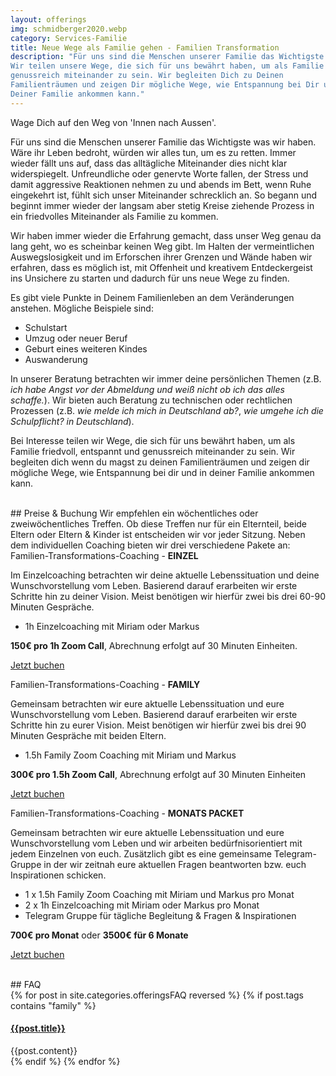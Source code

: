 ```yaml
---
layout: offerings
img: schmidberger2020.webp
category: Services-Familie
title: Neue Wege als Familie gehen - Familien Transformation
description: "Für uns sind die Menschen unserer Familie das Wichtigste was wir haben.
Wir teilen unsere Wege, die sich für uns bewährt haben, um als Familie friedvoll, entspannt und
genussreich miteinander zu sein. Wir begleiten Dich zu Deinen
Familienträumen und zeigen Dir mögliche Wege, wie Entspannung bei Dir und in
Deiner Familie ankommen kann."
---
```


Wage Dich auf den Weg von 'Innen nach Aussen'.

Für uns sind die Menschen unserer Familie das Wichtigste was wir haben. Wäre ihr
Leben bedroht, würden wir alles tun, um es zu retten. Immer wieder fällt uns auf,
dass das alltägliche Miteinander dies nicht klar widerspiegelt. Unfreundliche
oder genervte Worte fallen, der Stress und damit aggressive Reaktionen nehmen zu
und abends im Bett, wenn Ruhe eingekehrt ist, fühlt sich unser Miteinander schrecklich
an. So begann und beginnt immer wieder der langsam aber stetig Kreise ziehende
Prozess in ein friedvolles Miteinander als Familie zu kommen.

Wir haben immer wieder die Erfahrung gemacht, dass unser Weg genau da lang geht, wo es scheinbar keinen Weg gibt. Im Halten der vermeintlichen Auswegslosigkeit und im Erforschen ihrer Grenzen und Wände haben wir erfahren, dass es möglich ist, mit Offenheit und kreativem Entdeckergeist ins Unsichere zu starten und dadurch für uns neue Wege zu finden.

Es gibt viele Punkte in Deinem Familienleben an dem Veränderungen anstehen. Mögliche Beispiele sind:
* Schulstart
* Umzug oder neuer Beruf
* Geburt eines weiteren Kindes
* Auswanderung

In unserer Beratung betrachten wir immer deine persönlichen Themen (z.B. *ich habe Angst vor der Abmeldung und weiß nicht ob ich das alles schaffe.*). Wir bieten auch Beratung zu technischen oder rechtlichen Prozessen (z.B. *wie melde ich mich in Deutschland ab?*, *wie umgehe ich die Schulpflicht? in Deutschland*).

Bei Interesse teilen wir Wege, die sich für uns bewährt haben, um als Familie friedvoll, entspannt und
genussreich miteinander zu sein. Wir begleiten dich wenn du magst zu deinen
Familienträumen und zeigen dir mögliche Wege, wie Entspannung bei dir und in
deiner Familie ankommen kann.


<br>
## Preise & Buchung
Wir empfehlen ein wöchentliches oder zweiwöchentliches Treffen. Ob diese Treffen nur für ein Elternteil, beide Eltern oder Eltern & Kinder ist entscheiden wir vor jeder Sitzung. Neben dem individuellen Coaching bieten wir drei verschiedene Pakete an:


<div class="panel panel-info">
<div class="panel-heading">Familien-Transformations-Coaching - <b>EINZEL</b></div>
<div class="panel-body">
  <p>Im Einzelcoaching betrachten wir deine aktuelle Lebenssituation und deine Wunschvorstellung vom Leben. Basierend darauf erarbeiten wir erste Schritte hin zu deiner Vision. Meist benötigen wir hierfür zwei bis drei 60-90 Minuten Gespräche.</p>
  <ul>
  <li>1h Einzelcoaching mit Miriam oder Markus</li>
  </ul>
  <b>150€ pro 1h Zoom Call</b>, Abrechnung erfolgt auf 30 Minuten Einheiten.
  <p><a href="mailto:{{ site.email }}?subject=Familien-Transformations-Coaching - Einzel" target="_blank" class="btn btn-primary">Jetzt buchen</a></p>
</div>
</div>

<div class="panel panel-info">
<div class="panel-heading">Familien-Transformations-Coaching - <b>FAMILY</b></div>
<div class="panel-body">
  <p>Gemeinsam betrachten wir eure aktuelle Lebenssituation und eure Wunschvorstellung vom Leben. Basierend darauf erarbeiten wir erste Schritte hin zu eurer Vision. Meist benötigen wir hierfür zwei bis drei 90 Minuten Gespräche mit beiden Eltern.</p>
  <ul>
  <li>1.5h Family Zoom Coaching mit Miriam und Markus</li>
  </ul>
  <b>300€ pro 1.5h Zoom Call</b>, Abrechnung erfolgt auf 30 Minuten Einheiten
  <p><a href="mailto:{{ site.email }}?subject=Familien-Transformations-Coaching - Family" target="_blank" class="btn btn-primary">Jetzt buchen</a></p>
</div>
</div>

<div class="panel panel-info">
<div class="panel-heading">Familien-Transformations-Coaching - <b>MONATS PACKET</b></div>
<div class="panel-body">
  <p>Gemeinsam betrachten wir eure aktuelle Lebenssituation und eure Wunschvorstellung vom Leben und wir arbeiten bedürfnisorientiert mit jedem Einzelnen von euch. Zusätzlich gibt es eine gemeinsame Telegram-Gruppe in der wir zeitnah eure aktuellen Fragen beantworten bzw. euch Inspirationen schicken.</p>
  <ul>
  <li>1 x 1.5h Family Zoom Coaching mit Miriam und Markus pro Monat</li>
  <li>2 x 1h Einzelcoaching mit Miriam oder Markus pro Monat</li>
  <li>Telegram Gruppe für tägliche Begleitung & Fragen & Inspirationen</li>
  </ul>
  <b>700€ pro Monat</b> oder <b>3500€ für 6 Monate</b>
  <p><a href="mailto:{{ site.email }}?subject=Familien-Transformations-Coaching - Monats Package" target="_blank" class="btn btn-primary">Jetzt buchen</a></p>
</div>
</div>


<br>
## FAQ
<div class="panel-group" id="accordion" role="tablist" aria-multiselectable="true">
  <div class="panel panel-default">
  {% for post in site.categories.offeringsFAQ reversed %}
    {% if post.tags contains "family" %}
    <div class="panel-heading" role="tab" id="{{post.anker}}Head">
      <h4 class="panel-title">
        <a rclass="collapsed" ole="button" data-toggle="collapse" data-parent="#accordion" href="#{{post.anker}}Role" aria-expanded="false" aria-controls="{{post.anker}}">
          {{post.title}}
        </a>
      </h4>
    </div>
    <div id="{{post.anker}}Role" class="panel-collapse collapse" role="tabpanel" aria-labelledby="{{post.anker}}Head">
      <div class="panel-body">
        {{post.content}}
      </div>
    </div>
    {% endif %}
  {% endfor %}
  </div>
</div>
